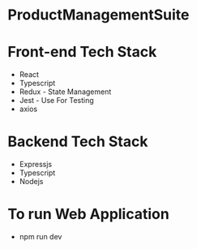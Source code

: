 # ProductManagementSuite

# Front-end Tech Stack
- React
- Typescript
- Redux - State Management
- Jest - Use For Testing
- axios
  
# Backend Tech Stack
- Expressjs
- Typescript
- Nodejs

# To run Web Application
- npm run dev
